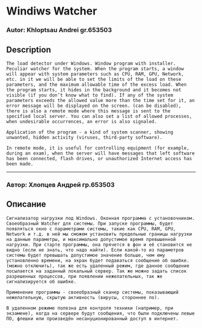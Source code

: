 # Windiws Watcher
### Autor: Khloptsau Andrei gr.653503
## Description
    The load detector under Windows. Window program with installer. Peculiar watcher for the system. When the program starts, a window will appear with system parameters such as CPU, RAM, GPU, Network, etc. in it we will be able to set the limits of the load on these parameters, and the maximum allowable time of the excess load. When the program starts, it hides in the background and it becomes not visible (if you don’t know what to find). If any of the system parameters exceeds the allowed value more than the time set for it, an error message will be displayed on the screen. (can be disabled), there is also a remote mode where this message is sent to the specified local server. You can also set a list of allowed processes, when undesirable occurrences, an error is also signaled.

    Application of the program - a kind of system scanner, showing unwanted, hidden activity (viruses, third-party software).

    In remote mode, it is useful for controlling equipment (for example, during an exam), when the server will have messages that left software has been connected, flash drives, or unauthorized Internet access has been made.

***
### Автор: Хлопцев Андрей гр.653503
## Описание
    Сигнализатор нагрузки под Windows. Оконная программа с установочником. Своеобразный Watcher для системы. При запуске программы, будет появляться окно с параметрами системы, такие как CPU, RAM, GPU, Network и т.д. в ней мы сможем установить предельные границы нагрузки на данные параметры, и максимально допустимое время превышенной нагрузки. При старте программы, она прячется в фон и её становится не видно (если не знать, что надо найти). Если какой-то из параметров системы будет превышать допустимое значение больше, чем ему установленно времени, на экран будет подаваться сообщение об ошибке. (можно отключить), так же есть удаленный режим, где данное сообщение посылается на заданный локальный сервер. Так же можно задать список разрешенных процессов, при появлении нежелательных, так же сигнализируется об ошибке.

    Применение программы - своеобразный сканер системы, показывающий нежелательную, скрытую активность (вирусы, стороннее по).

    В удаленном режиме полезна для контроля техники (например, при экзамене), когда на сервере будут сообщения, что были подключены левые ПО, флешки или произведён несануционированный доступ в интернет.